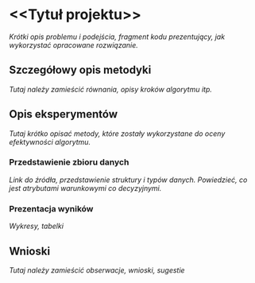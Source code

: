 # <<Tytuł projektu>>
*Krótki opis problemu i podejścia, fragment kodu prezentujący, jak wykorzystać opracowane rozwiązanie.*

## Szczegółowy opis metodyki
*Tutaj należy zamieścić równania, opisy kroków algorytmu itp.*

## Opis eksperymentów
*Tutaj krótko opisać metody, które zostały wykorzystane do oceny efektywności algorytmu.*

### Przedstawienie zbioru danych
*Link do źródła, przedstawienie struktury i typów danych. Powiedzieć, co jest atrybutami warunkowymi co decyzyjnymi.*

### Prezentacja wyników
*Wykresy, tabelki*

## Wnioski
*Tutaj należy zamieścić obserwacje, wnioski, sugestie*
